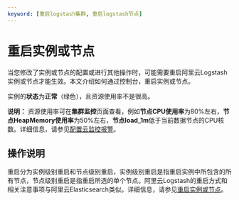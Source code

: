 ```yaml
---
keyword: [重启logstash集群, 重启logstash节点]
---
```


# 重启实例或节点

当您修改了实例或节点的配置或进行其他操作时，可能需要重启阿里云Logstash实例或节点才能生效。本文介绍如何通过控制台，重启实例或节点。

实例的**状态**为**正常**（绿色），且资源使用率不是很高。

**说明：** 资源使用率可在**集群监控**页面查看，例如**节点CPU使用率**为80%左右，**节点HeapMemory使用率**为50%左右，**节点load\_1m**低于当前数据节点的CPU核数。详细信息，请参见[配置云监控报警](/cn.zh-CN/Logstash实例/集群监控/配置云监控报警.md)。

## 操作说明

重启分为实例级别重启和节点级别重启，实例级别重启是指重启实例中所包含的所有节点，节点级别重启是指重启所选的单个节点。阿里云Logstash的重启方式和相关注意事项与阿里云Elasticsearch类似。详细信息，请参见[重启实例或节点](/cn.zh-CN/ES实例/实例管理/重启实例或节点.md)。

